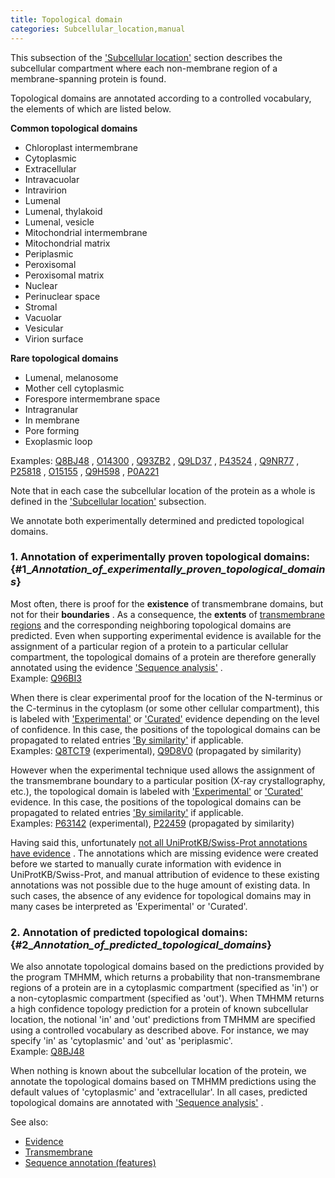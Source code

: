 ```yaml
---
title: Topological domain
categories: Subcellular_location,manual
---
```


This subsection of the ['Subcellular location'](http://www.uniprot.org/help/subcellular%5Flocation%5Fsection) section describes the subcellular compartment where each non-membrane region of a membrane-spanning protein is found.

Topological domains are annotated according to a controlled vocabulary, the elements of which are listed below.

**Common topological domains**

-   Chloroplast intermembrane
-   Cytoplasmic
-   Extracellular
-   Intravacuolar
-   Intravirion
-   Lumenal
-   Lumenal, thylakoid
-   Lumenal, vesicle
-   Mitochondrial intermembrane
-   Mitochondrial matrix
-   Periplasmic
-   Peroxisomal
-   Peroxisomal matrix
-   Nuclear
-   Perinuclear space
-   Stromal
-   Vacuolar
-   Vesicular
-   Virion surface

**Rare topological domains**

-   Lumenal, melanosome
-   Mother cell cytoplasmic
-   Forespore intermembrane space
-   Intragranular
-   In membrane
-   Pore forming
-   Exoplasmic loop

Examples: [Q8BJ48](http://www.uniprot.org/uniprotkb/Q8BJ48#subcellular_location) , [O14300](http://www.uniprot.org/uniprotkb/Q9BDE0#subcellular_location) , [Q93ZB2](http://www.uniprot.org/uniprotkb/Q93ZB2#subcellular_location) , [Q9LD37](http://www.uniprot.org/uniprotkb/Q9LD37#subcellular_location) , [P43524](http://www.uniprot.org/uniprotkb/P43524#subcellular_location) , [Q9NR77](http://www.uniprot.org/uniprotkb/Q9NR77#subcellular_location) , [P25818](http://www.uniprot.org/uniprotkb/P25818#subcellular_location) , [O15155](http://www.uniprot.org/uniprotkb/O15155#subcellular_location) , [Q9H598](http://www.uniprot.org/uniprotkb/Q9H598#subcellular_location) , [P0A221](http://www.uniprot.org/uniprotkb/P0A221#subcellular_location)

Note that in each case the subcellular location of the protein as a whole is defined in the ['Subcellular location'](http://www.uniprot.org/manual/subcellular_location) subsection.

We annotate both experimentally determined and predicted topological domains.

### 1. Annotation of experimentally proven topological domains: {#1\_*Annotation_of_experimentally_proven_topological_domains*}

Most often, there is proof for the **existence** of transmembrane domains, but not for their **boundaries** . As a consequence, the **extents** of [transmembrane regions](http://www.uniprot.org/help/transmem) and the corresponding neighboring topological domains are predicted. Even when supporting experimental evidence is available for the assignment of a particular region of a protein to a particular cellular compartment, the topological domains of a protein are therefore generally annotated using the evidence ['Sequence analysis'](http://www.uniprot.org/help/evidences#ECO:0000255) .  
Example: [Q96BI3](http://www.uniprot.org/uniprotkb/Q96BI3#subcellular_location)

When there is clear experimental proof for the location of the N-terminus or the C-terminus in the cytoplasm (or some other cellular compartment), this is labeled with ['Experimental'](http://www.uniprot.org/help/evidences#ECO:0000269) or ['Curated'](http://www.uniprot.org/help/evidences#ECO:0000305) evidence depending on the level of confidence. In this case, the positions of the topological domains can be propagated to related entries ['By similarity'](http://www.uniprot.org/help/evidences#ECO:0000250) if applicable.  
Examples: [Q8TCT9](http://www.uniprot.org/uniprotkb/Q8TCT9#subcellular_location) (experimental), [Q9D8V0](http://www.uniprot.org/uniprotkb/Q9D8V0#subcellular_location) (propagated by similarity)

However when the experimental technique used allows the assignment of the transmembrane boundary to a particular position (X-ray crystallography, etc.), the topological domain is labeled with ['Experimental'](http://www.uniprot.org/help/evidences#ECO:0000269) or ['Curated'](http://www.uniprot.org/help/evidences#ECO:0000305) evidence. In this case, the positions of the topological domains can be propagated to related entries ['By similarity'](http://www.uniprot.org/help/evidences#ECO:0000250) if applicable.  
Examples: [P63142](http://www.uniprot.org/uniprotkb/P63142#subcellular_location) (experimental), [P22459](http://www.uniprot.org/uniprotkb/P22459#subcellular_location) (propagated by similarity)

Having said this, unfortunately [not all UniProtKB/Swiss-Prot annotations have evidence](http://www.uniprot.org/help/evidence%5Fin%5Fswissprot) . The annotations which are missing evidence were created before we started to manually curate information with evidence in UniProtKB/Swiss-Prot, and manual attribution of evidence to these existing annotations was not possible due to the huge amount of existing data. In such cases, the absence of any evidence for topological domains may in many cases be interpreted as 'Experimental' or 'Curated'.

### 2. Annotation of predicted topological domains: {#2\_*Annotation_of_predicted_topological_domains*}

We also annotate topological domains based on the predictions provided by the program TMHMM, which returns a probability that non-transmembrane regions of a protein are in a cytoplasmic compartment (specified as 'in') or a non-cytoplasmic compartment (specified as 'out'). When TMHMM returns a high confidence topology prediction for a protein of known subcellular location, the notional 'in' and 'out' predictions from TMHMM are specified using a controlled vocabulary as described above. For instance, we may specify 'in' as 'cytoplasmic' and 'out' as 'periplasmic'.  
Example: [Q8BJ48](http://www.uniprot.org/uniprotkb/Q8BJ48#subcellular%5Flocation)

When nothing is known about the subcellular location of the protein, we annotate the topological domains based on TMHMM predictions using the default values of 'cytoplasmic' and 'extracellular'. In all cases, predicted topological domains are annotated with ['Sequence analysis'](http://www.uniprot.org/help/evidences#ECO:0000255) .

See also:

-   [Evidence](http://www.uniprot.org/help/evidences)
-   [Transmembrane](http://www.uniprot.org/help/transmem)
-   [Sequence annotation (features)](http://www.uniprot.org/help/sequence%5Fannotation)
